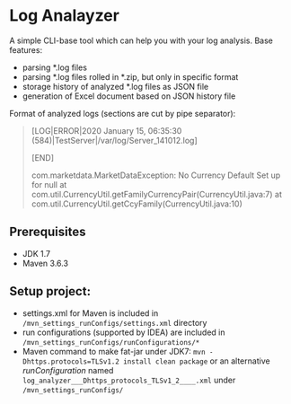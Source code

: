 # Log Analayzer

A simple CLI-base tool which can help you with your log analysis. 
Base features:
- parsing *.log files
- parsing *.log files rolled in *.zip, but only in specific format
- storage history of analyzed *.log files as JSON file
- generation of Excel document based on JSON history file

Format of analyzed logs (sections are cut by pipe separator): 

>[LOG|ERROR|2020 January 15, 06:35:30 (584)|TestServer|/var/log/Server_141012.log]
>
>[END]
> 
>com.marketdata.MarketDataException: No Currency Default Set up for null
>	at com.util.CurrencyUtil.getFamilyCurrencyPair(CurrencyUtil.java:7)
>	at com.util.CurrencyUtil.getCcyFamily(CurrencyUtil.java:10)



## Prerequisites
- JDK 1.7
- Maven 3.6.3


## Setup project:
- settings.xml for Maven is included in ``/mvn_settings_runConfigs/settings.xml`` directory
- run configurations (supported by IDEA) are included in ``/mvn_settings_runConfigs/runConfigurations/*``
- Maven command to make fat-jar under JDK7: ``mvn -Dhttps.protocols=TLSv1.2 install clean package`` or 
an alternative *runConfiguration* named ``log_analyzer___Dhttps_protocols_TLSv1_2____.xml`` under ``/mvn_settings_runConfigs/``